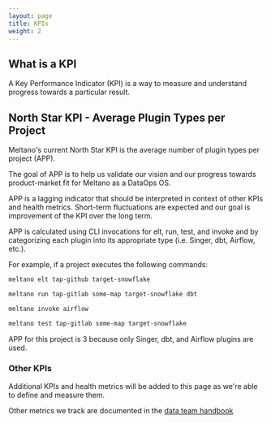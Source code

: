 ```yaml
---
layout: page
title: KPIs
weight: 2
---
```


## What is a KPI

A Key Performance Indicator (KPI) is a way to measure and understand progress towards a particular result.

## North Star KPI - Average Plugin Types per Project

Meltano's current North Star KPI is the average number of plugin types per project (APP).

The goal of APP is to help us validate our vision and our progress towards product-market fit for Meltano as a DataOps OS. 

APP is a lagging indicator that should be interpreted in context of other KPIs and health metrics. 
Short-term fluctuations are expected and our goal is improvement of the KPI over the long term.

APP is calculated using CLI invocations for elt, run, test, and invoke and by categorizing 
each plugin into its appropriate type (i.e. Singer, dbt, Airflow, etc.). 

For example, if a project executes the following commands:

```bash
meltano elt tap-github target-snowflake

meltano run tap-gitlab some-map target-snowflake dbt

meltano invoke airflow

meltano test tap-gitlab some-map target-snowflake
```

APP for this project is 3 because only Singer, dbt, and Airflow plugins are used.

### Other KPIs

Additional KPIs and health metrics will be added to this page as we're able to define and measure them.

Other metrics we track are documented in the [data team handbook](/data-team/metrics-and-definitions)

